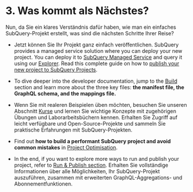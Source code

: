 # 3. Was kommt als Nächstes?

Nun, da Sie ein klares Verständnis dafür haben, wie man ein einfaches SubQuery-Projekt erstellt, was sind die nächsten Schritte Ihrer Reise?

- Jetzt können Sie Ihr Projekt ganz einfach veröffentlichen. SubQuery provides a managed service solution where you can deploy your new project. You can deploy it to [SubQuery Managed Service](https://managedservice.subquery.network) and query it using our [Explorer](https://explorer.subquery.network). Read this complete guide on how to [publish your new project to SubQuery Projects](../run_publish/publish.md).

- To dive deeper into the developer documentation, jump to the [Build ](../build/introduction.md) section and learn more about the three key files: **the manifest file, the GraphQL schema, and the mappings file.**

- Wenn Sie mit realeren Beispielen üben möchten, besuchen Sie unseren Abschnitt [Kurse](../academy/herocourse/welcome.md) und lernen Sie wichtige Konzepte mit zugehörigen Übungen und Laborarbeitsbüchern kennen. Erhalten Sie Zugriff auf leicht verfügbare und Open-Source-Projekte und sammeln Sie praktische Erfahrungen mit SubQuery-Projekten.

- Find out **how to build a performant SubQuery project and avoid common mistakes** in [Project Optimisation](../build/optimisation.md).

- In the end, if you want to explore more ways to run and publish your project, refer to [Run & Publish section](../run_publish/run.md). Erhalten Sie vollständige Informationen über alle Möglichkeiten, Ihr SubQuery-Projekt auszuführen, zusammen mit erweiterten GraphQL-Aggregations- und Abonnementfunktionen.
